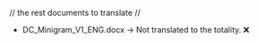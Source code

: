  // the rest documents to translate //

- DC_Minigram_V1_ENG.docx -> Not translated to the totality. :x: